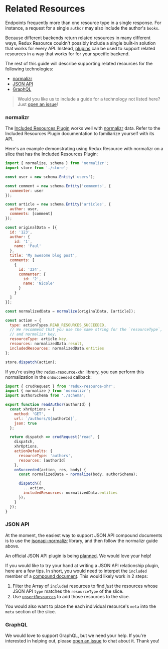 # Related Resources

Endpoints frequently more than one resource type in a single response. For instance,
a request for a single `author` may also include the author's `books`.

Because different backends return related resources in many different ways,
Redux Resource couldn't possibly include a single built-in solution that works for every
API. Instead, [plugins](/docs/other-guides/custom-action-types.md) can be used to support related resources
in a way that works for for your specific backend.

The rest of this guide will describe supporting related resources for the following
technologies:

- [normalizr](#normalizr)
- [JSON API](#json-api)
- [GraphQL](#graphql)

> Would you like us to include a guide for a technology not listed here? Just
  [open an issue](https://github.com/jamesplease/redux-resource/issues/new?title=related%20resource%20plugin&body=I%27d%20like%20to%20see%20a%20related%20resource%20guide%20for%20a%20new%20technology)!

### normalizr

The [Included Resources Plugin](/docs/extras/included-resources-plugin.md) works
well with [normalizr](https://github.com/paularmstrong/normalizr) data. Refer to
the Included Resources Plugin documentation to familiarize yourself with its API.

Here's an example demonstrating using Redux Resource with normalizr on a slice that
has the Included Resources Plugin:

```js
import { normalize, schema } from 'normalizr';
import store from './store';

const user = new schema.Entity('users');

const comment = new schema.Entity('comments', {
  commenter: user
});

const article = new schema.Entity('articles', {
  author: user,
  comments: [comment]
});

const originalData = [{
  id: '123',
  author: {
    id: '1',
    name: 'Paul'
  },
  title: 'My awesome blog post',
  comments: [
    {
      id: '324',
      commenter: {
        id: '2',
        name: 'Nicole'
      }
    }
  ]
}];

const normalizedData = normalize(originalData, [article]);

const action = {
  type: actionTypes.READ_RESOURCES_SUCCEEDED,
  // We recommend that you use the same string for the `resourceType`, resource slice,
  // and normalizr key.
  resourceType: article.key,
  resources: normalizedData.result,
  includedResources: normalizedData.entities
};

store.dispatch(action);
```

If you're using the [`redux-resource-xhr`](/docs/extras/redux-resource-xhr.md) library,
you can perform this normalization in the `onSucceeded` callback:

```js
import { crudRequest } from 'redux-resource-xhr';
import { normalize } from 'normalizr';
import authorSchema from './schema';

export function readAuthor(authorId) {
  const xhrOptions = {
    method: 'GET',
    url: `/authors/${authorId}`,
    json: true
  };

  return dispatch => crudRequest('read', {
    dispatch,
    xhrOptions,
    actionDefaults: {
      resourceType: 'authors',
      resources: [authorId]
    },
    onSucceeded(action, res, body) {
      const normalizedData = normalize(body, authorSchema);

      dispatch({
        ...action,
        includedResources: normalizedData.entities
      });
    }
  });
}
```

### JSON API

At the moment, the easiest way to support JSON API compound documents is to use
the [jsonapi-normalizr](https://github.com/maxatwork/jsonapi-normalizr) library, and then
follow the normalizr guide above.

An official JSON API plugin is being [planned](https://github.com/jamesplease/redux-resource/issues/38).
We would love your help!

If you would like to try your hand at writing a JSON API relationship plugin, here are a few tips.
In short, you would need to interpet the `included` member of a
[compound document](http://jsonapi.org/format/#document-compound-documents). This
would likely work in 2 steps:

1. Filter the Array of `included` resources to find _just_ the resources whose
  JSON API `type` matches the `resourceType` of the slice.
2. Use [`upsertResources`](/docs/api-reference/upsert-resources.md) to add those resources to the slice.

You would also want to place the each individual resource's `meta` into the `meta` section of the
slice.

### GraphQL

We would love to support GraphQL, but we need your help. If you're interested in helping out,
please
[open an issue](https://github.com/jamesplease/redux-resource/issues/new?title=GraphQL%20plugin&body=I%27m%20interested%20in%20helping%20out%20with%20a%20GraphQL%20plugin)
to chat about it. Thank you!